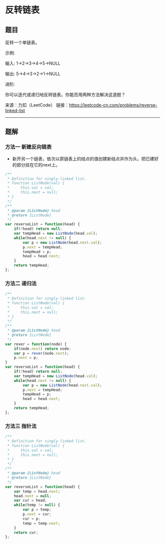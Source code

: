 # 反转链表

## 题目

反转一个单链表。

示例:

输入: 1->2->3->4->5->NULL

输出: 5->4->3->2->1->NULL

进阶:

你可以迭代或递归地反转链表。你能否用两种方法解决这道题？

来源：力扣（LeetCode）
链接：https://leetcode-cn.com/problems/reverse-linked-list

---

## 题解

### 方法一 新建反向链表

- 新开另一个链表，依次以原链表上的结点的值创建新结点并作为头，把已建好的部分挂在它的next上。

```javascript
/**
 * Definition for singly-linked list.
 * function ListNode(val) {
 *     this.val = val;
 *     this.next = null;
 * }
 */
/**
 * @param {ListNode} head
 * @return {ListNode}
 */
var reverseList = function(head) {
    if(!head) return null;
    var tempHead = new ListNode(head.val);
    while(head.next != null) {
        var p = new ListNode(head.next.val);
        p.next = tempHead;
        tempHead = p;
        head = head.next;
    }
    return tempHead;
};
```

### 方法二 递归法

```javascript
/**
 * Definition for singly-linked list.
 * function ListNode(val) {
 *     this.val = val;
 *     this.next = null;
 * }
 */
/**
 * @param {ListNode} head
 * @return {ListNode}
 */
var rever = function(node) {
    if(node.next) return node;
    var p = rever(node.next);
    p.next = p;
}
var reverseList = function(head) {
    if(!head) return null;
    var tempHead = new ListNode(head.val);
    while(head.next != null) {
        var p = new ListNode(head.next.val);
        p.next = tempHead;
        tempHead = p;
        head = head.next;
    }
    return tempHead;
};
```

### 方法三 指针法

```javascript
/**
 * Definition for singly-linked list.
 * function ListNode(val) {
 *     this.val = val;
 *     this.next = null;
 * }
 */
/**
 * @param {ListNode} head
 * @return {ListNode}
 */
var reverseList = function(head) {
    var temp = head.next;
    head.next = null;
    var cur = head;
    while(temp != null) {
        var p = temp;
        p.next = cur;
        cur = p;
        temp = temp.next;
    }
    return cur;
};
```